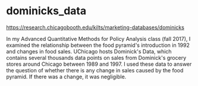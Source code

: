 # dominicks_data
https://research.chicagobooth.edu/kilts/marketing-databases/dominicks

In my Advanced Quantitative Methods for Policy Analysis class (fall 2017), I examined the relationship between the 
food pyramid's introduction in 1992 and changes in food sales. UChicago hosts Dominick's Data, which contains
several thousands data points on sales from Dominick's grocery stores around Chicago between 1989 and 1997. I used these data
to answer the question of whether there is any change in sales caused by the food pyramid. If there was a change, it was
negligible.
